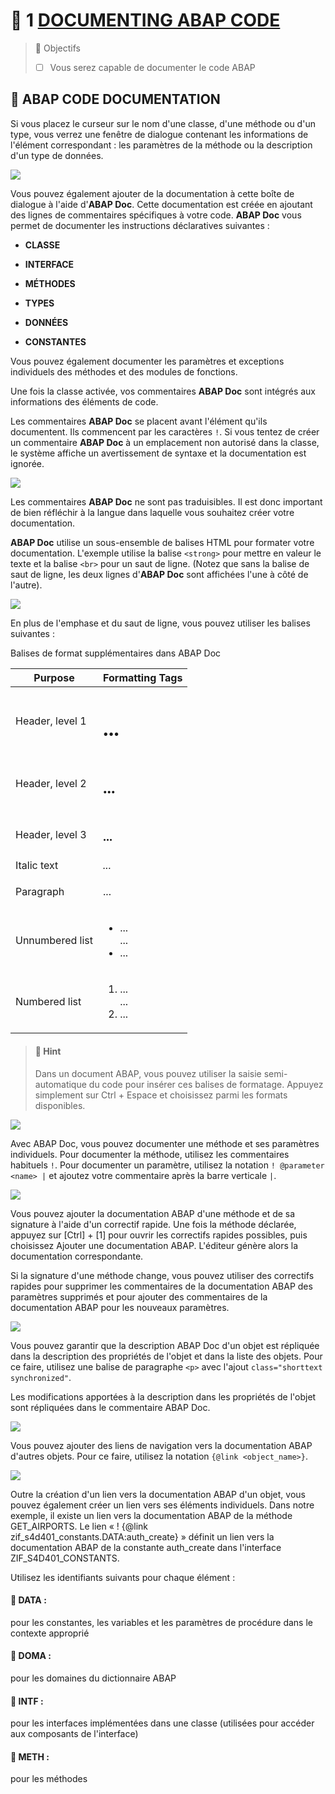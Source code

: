 # 🌸 1 [DOCUMENTING ABAP CODE](https://learning.sap.com/learning-journeys/acquire-core-abap-skills/documenting-abap-code_ad565c7e-6ac5-4a49-95e2-e4c33268dac6)

> 🌺 Objectifs
>
> - [ ] Vous serez capable de documenter le code ABAP

## 🌸 ABAP CODE DOCUMENTATION

Si vous placez le curseur sur le nom d'une classe, d'une méthode ou d'un type, vous verrez une fenêtre de dialogue contenant les informations de l'élément correspondant : les paramètres de la méthode ou la description d'un type de données.

![](./assets/ABAPDoc_001.png)

Vous pouvez également ajouter de la documentation à cette boîte de dialogue à l'aide d'**ABAP Doc**. Cette documentation est créée en ajoutant des lignes de commentaires spécifiques à votre code. **ABAP Doc** vous permet de documenter les instructions déclaratives suivantes :

- **CLASSE**

- **INTERFACE**

- **MÉTHODES**

- **TYPES**

- **DONNÉES**

- **CONSTANTES**

Vous pouvez également documenter les paramètres et exceptions individuels des méthodes et des modules de fonctions.

Une fois la classe activée, vos commentaires **ABAP Doc** sont intégrés aux informations des éléments de code.

Les commentaires **ABAP Doc** se placent avant l'élément qu'ils documentent. Ils commencent par les caractères `!`. Si vous tentez de créer un commentaire **ABAP Doc** à un emplacement non autorisé dans la classe, le système affiche un avertissement de syntaxe et la documentation est ignorée.

![](./assets/ABAPDoc_002.png)

Les commentaires **ABAP Doc** ne sont pas traduisibles. Il est donc important de bien réfléchir à la langue dans laquelle vous souhaitez créer votre documentation.

**ABAP Doc** utilise un sous-ensemble de balises HTML pour formater votre documentation. L'exemple utilise la balise `<strong>` pour mettre en valeur le texte et la balise `<br>` pour un saut de ligne. (Notez que sans la balise de saut de ligne, les deux lignes d'**ABAP Doc** sont affichées l'une à côté de l'autre).

![](./assets/ABAPDoc_004.png)

En plus de l'emphase et du saut de ligne, vous pouvez utiliser les balises suivantes :

Balises de format supplémentaires dans ABAP Doc

| Purpose         | Formatting Tags                      |
| --------------- | ------------------------------------ |
| Header, level 1 | <h1>...</h1>                         |
| Header, level 2 | <h2>...</h2>                         |
| Header, level 3 | <h3>...</h3>                         |
| Italic text     | <em>...</em>                         |
| Paragraph       | <p>...</p>                           |
| Unnumbered list | <ul><li>...</li>...<li>...</li></ul> |
| Numbered list   | <ol><li>...</li>...<li>...</li></ol> |

> #### 🍧 Hint
>
> Dans un document ABAP, vous pouvez utiliser la saisie semi-automatique du code pour insérer ces balises de formatage. Appuyez simplement sur Ctrl + Espace et choisissez parmi les formats disponibles.

![](./assets/ABAPDoc_006.png)

Avec ABAP Doc, vous pouvez documenter une méthode et ses paramètres individuels. Pour documenter la méthode, utilisez les commentaires habituels `!`. Pour documenter un paramètre, utilisez la notation `! @parameter <name> |` et ajoutez votre commentaire après la barre verticale `|`.

![](./assets/ABAPDoc_005.png)

Vous pouvez ajouter la documentation ABAP d'une méthode et de sa signature à l'aide d'un correctif rapide. Une fois la méthode déclarée, appuyez sur [Ctrl] + [1] pour ouvrir les correctifs rapides possibles, puis choisissez Ajouter une documentation ABAP. L'éditeur génère alors la documentation correspondante.

Si la signature d'une méthode change, vous pouvez utiliser des correctifs rapides pour supprimer les commentaires de la documentation ABAP des paramètres supprimés et pour ajouter des commentaires de la documentation ABAP pour les nouveaux paramètres.

![](./assets/ABAPDoc_007.png)

Vous pouvez garantir que la description ABAP Doc d'un objet est répliquée dans la description des propriétés de l'objet et dans la liste des objets. Pour ce faire, utilisez une balise de paragraphe `<p>` avec l'ajout `class="shorttext synchronized"`.

Les modifications apportées à la description dans les propriétés de l'objet sont répliquées dans le commentaire ABAP Doc.

![](./assets/ABAPDoc_008.png)

Vous pouvez ajouter des liens de navigation vers la documentation ABAP d'autres objets. Pour ce faire, utilisez la notation `{@link <object_name>}`.

![](./assets/ABAPDoc_009.png)

Outre la création d'un lien vers la documentation ABAP d'un objet, vous pouvez également créer un lien vers ses éléments individuels. Dans notre exemple, il existe un lien vers la documentation ABAP de la méthode GET_AIRPORTS. Le lien « ! {@link zif_s4d401_constants.DATA:auth_create} » définit un lien vers la documentation ABAP de la constante auth_create dans l'interface ZIF_S4D401_CONSTANTS.

Utilisez les identifiants suivants pour chaque élément :

#### 💮 **DATA** :

pour les constantes, les variables et les paramètres de procédure dans le contexte approprié

#### 💮 **DOMA** :

pour les domaines du dictionnaire ABAP

#### 💮 **INTF** :

pour les interfaces implémentées dans une classe (utilisées pour accéder aux composants de l'interface)

#### 💮 **METH** :

pour les méthodes
